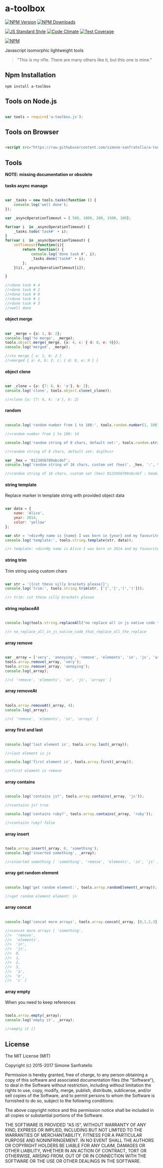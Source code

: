 # a-toolbox
[![NPM Version](http://img.shields.io/npm/v/a-toolbox.svg?style=flat)](https://www.npmjs.org/package/a-toolbox)
[![NPM Downloads](https://img.shields.io/npm/dm/a-toolbox.svg?style=flat)](https://www.npmjs.org/package/a-toolbox)

[![JS Standard Style](https://img.shields.io/badge/code%20style-standard-brightgreen.svg)](http://standardjs.com/)
[![Code Climate](https://codeclimate.com/github/simone-sanfratello/a-toolbox/badges/gpa.svg)](https://codeclimate.com/github/simone-sanfratello/a-toolbox)
[![Test Coverage](https://codeclimate.com/github/simone-sanfratello/a-toolbox/badges/coverage.svg)](https://codeclimate.com/github/simone-sanfratello/a-toolbox/coverage)

[![NPM](https://nodei.co/npm-dl/a-toolbox.png)](https://nodei.co/npm/a-toolbox/)

Javascript isomorphic lightweight tools

> "This is my rifle. There are many others like it, but this one is mine."

## Npm Installation

````
npm install a-toolbox
````

## Tools on Node.js

```js

var tools = require('a-toolbox.js');

```

## Tools on Browser

```html

<script src="https://raw.githubusercontent.com/simone-sanfratello/a-toolbox/master/main.js"></script>

```

## Tools

**NOTE: missing documentation or obsolete**

#### tasks async manage

```js

var _tasks = new tools.tasks(function () {
    console.log('well done');
});

var _asyncOperationTimeout = [ 500, 1000, 200, 1500, 100];

for(var i  in _asyncOperationTimeout) {
    _tasks.todo('task#' + i);
}
for(var i  in _asyncOperationTimeout) {
    setTimeout(function(i){
        return function() {
            console.log('done task #', i);
            _tasks.done('task#' + i);
        };
    }(i), _asyncOperationTimeout[i]);

}

//>done task # 4
//>done task # 2
//>done task # 0
//>done task # 1
//>done task # 3
//>well done

```

#### object merge

```js

var _merge = {a: 1, b: 2};
console.log('to merge', _merge);
tools.object.merge(_merge, {a: 4, c: { d: 8, e: 9}});
console.log('merged', _merge);

//>to merge { a: 1, b: 2 }
//>merged { a: 4, b: 2, c: { d: 8, e: 9 } }

```

#### object clone

```js

var _clone = {a: {7: 6, k: 'a'}, b: 2};
console.log('clone', tools.object.clone(_clone));

//>clone {a: {7: 6, k: 'a'}, b: 2}

```

#### random

```js

console.log('random number from 1 to 100:', tools.random.number(1, 100));

//>random number from 1 to 100: 14

console.log('random string of 8 chars, default set:', tools.random.string(8));

//>random string of 8 chars, default set: dcglhcvr

var _hex = '0123456789abcdef';
console.log('random string of 16 chars, custom set (hex)', _hex, ':', tools.random.string(16, _hex));

//>random string of 16 chars, custom set (hex) 0123456789abcdef : b4a61c1af5360fd4

```

#### string template
Replace marker in template string with provided object data

```js

var data = {
    name: 'Alice',
    year: 2014,
    color: 'yellow'
};

var str = '<div>My name is {name} I was born in {year} and my favourite color is {color}</div>{nothing}';
console.log('template:', tools.string.template(str, data));

//> template: <div>My name is Alice I was born in 2014 and my favourite color is yellow</div>{nothing}

```

#### string trim
Trim string using custom chars

```js

var str = '({cut these silly brackets please)}';
console.log('trim:', tools.string.trim(str, ['{','}','(',')']));

//> trim: cut these silly brackets please

```

#### string replaceAll 

```js

console.log(tools.string.replaceAll("no replace all in js native code that replace all the replace", ' ', '_'));

//> no_replace_all_in_js_native_code_that_replace_all_the_replace

```

#### array remove

```js

var _array = ['very', 'annoying', 'remove', 'elements', 'in', 'js', 'arrays'];
tools.array.remove(_array, 'very');
tools.array.remove(_array, 'annoying');
console.log(_array);

//>[ 'remove', 'elements', 'in', 'js', 'arrays' ]

```

#### array removeAt

```js

tools.array.removeAt(_array, 4);
console.log(_array);

//>[ 'remove', 'elements', 'in', 'arrays' ]

```

#### array first and last

```js

console.log('last element is', tools.array.last(_array));

//>last element is js

console.log('first element is', tools.array.first(_array));

//>first element is remove

```

#### array contains

```js

console.log('contains js?', tools.array.contains(_array, 'js'));

//>contains js? true

console.log('contains ruby?', tools.array.contains(_array, 'ruby'));

//>contains ruby? false

```

#### array insert

```js

tools.array.insert(_array, 0, 'something');
console.log('inserted something', _array);

//>inserted something [ 'something', 'remove', 'elements', 'in', 'js' ]

```

#### array get random element

```js

console.log('get random element:', tools.array.randomElement(_array));

//>get random element element: in

```

#### array concat

```js

console.log('concat more arrays', tools.array.concat(_array, [0,1,2,3], ['a','b','c']));

//>concat more arrays [ 'something',
//>  'remove',
//>  'elements',
//>  'in',
//>  'js',
//>  0,
//>  1,
//>  2,
//>  3,
//>  'a',
//>  'b',
//>  'c' ]

```

#### array empty
When you need to keep references

```js

tools.array.empty(_array);
console.log('empty it', _array);

//>empty it []

```

## License

The MIT License (MIT)

Copyright (c) 2015-2017 Simone Sanfratello

Permission is hereby granted, free of charge, to any person obtaining a copy
of this software and associated documentation files (the "Software"), to deal
in the Software without restriction, including without limitation the rights
to use, copy, modify, merge, publish, distribute, sublicense, and/or sell
copies of the Software, and to permit persons to whom the Software is
furnished to do so, subject to the following conditions:

The above copyright notice and this permission notice shall be included in all
copies or substantial portions of the Software.

THE SOFTWARE IS PROVIDED "AS IS", WITHOUT WARRANTY OF ANY KIND, EXPRESS OR
IMPLIED, INCLUDING BUT NOT LIMITED TO THE WARRANTIES OF MERCHANTABILITY,
FITNESS FOR A PARTICULAR PURPOSE AND NONINFRINGEMENT. IN NO EVENT SHALL THE
AUTHORS OR COPYRIGHT HOLDERS BE LIABLE FOR ANY CLAIM, DAMAGES OR OTHER
LIABILITY, WHETHER IN AN ACTION OF CONTRACT, TORT OR OTHERWISE, ARISING FROM,
OUT OF OR IN CONNECTION WITH THE SOFTWARE OR THE USE OR OTHER DEALINGS IN THE
SOFTWARE.
